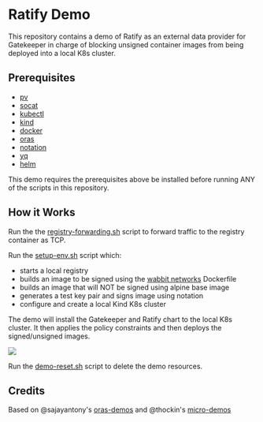 # Ratify Demo

This repository contains a demo of Ratify as an external data provider for Gatekeeper in charge of blocking unsigned container images from being deployed into a local K8s cluster.

## Prerequisites
- [pv](https://ss64.com/bash/pv.html)
- [socat](https://linux.die.net/man/1/socat)
- [kubectl](https://kubernetes.io/docs/reference/kubectl/)
- [kind](https://kind.sigs.k8s.io/docs/user/quick-start/#installation)
- [docker](https://docs.docker.com/get-docker/)
- [oras](https://oras.land/docs/installation)
- [notation](https://notaryproject.dev/docs/installation/cli/)
- [yq](https://github.com/mikefarah/yq)
- [helm](https://helm.sh/docs/intro/install/)

This demo requires the prerequisites above be installed before running ANY of the scripts in this repository.

## How it Works

Run the the [registry-forwarding.sh](registry-forwarding.sh) script to forward traffic to the registry container as TCP.

Run the [setup-env.sh](setup-env.sh) script which:
- starts a local registry
- builds an image to be signed using the [wabbit networks](https://github.com/wabbit-networks/net-monitor) Dockerfile
- builds an image that will NOT be signed using alpine base image
- generates a test key pair and signs image using notation
- configure and create a local Kind K8s cluster

The demo will install the Gatekeeper and Ratify chart to the local K8s cluster. It then applies the policy constraints and then deploys the signed/unsigned images.

![](screengif.gif)

Run the [demo-reset.sh](demo-reset.sh) script to delete the demo resources.

## Credits
Based on @sajayantony's [oras-demos](https://github.com/sajayantony/oras-demos) and @thockin's [micro-demos](https://github.com/thockin/micro-demos)
